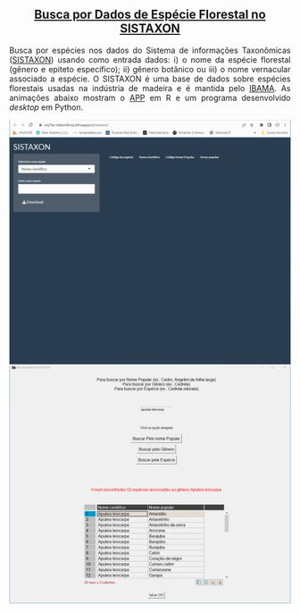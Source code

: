 <h2 align="center"><a href="https://rcdev.shinyapps.io/sistaxon/?_ga=2.160427453.1862688075.1675954230-954436830.1675954230" target="_blank">Busca por Dados de Espécie Florestal no SISTAXON</a></h2>
<p align="justify">Busca por espécies nos dados do Sistema de informações Taxonômicas (<a href="https://www.gov.br/ibama/pt-br/assuntos/biodiversidade/flora-e-madeira/arquivos/sinaflor/2023/2023-07-12_lista_especies_dof.csv" target="_blank">SISTAXON</a>) usando como entrada dados: i) o nome da espécie florestal (gênero e epiteto específico); ii) gênero botânico ou iii) o nome vernacular associado a espécie. O SISTAXON é uma base de dados sobre espécies florestais usadas na indústria de madeira e é mantida pelo <a href="http://www.ibama.gov.br/index.php">IBAMA</a>. As animações abaixo mostram o <a href="https://rcdev.shinyapps.io/sistaxon/ target="_blank"">APP</a> em R e um programa desenvolvido <i>desktop</i> em Python.</p>
<img src="https://github.com/rcDeveloping/sistaxon/blob/main/output/sistaxon_R_app.gif" style="align:center"></img>
<br>
<img src="https://github.com/rcDeveloping/sistaxon/blob/main/output/sistaxon_Python.gif" style="align:center"></img>

